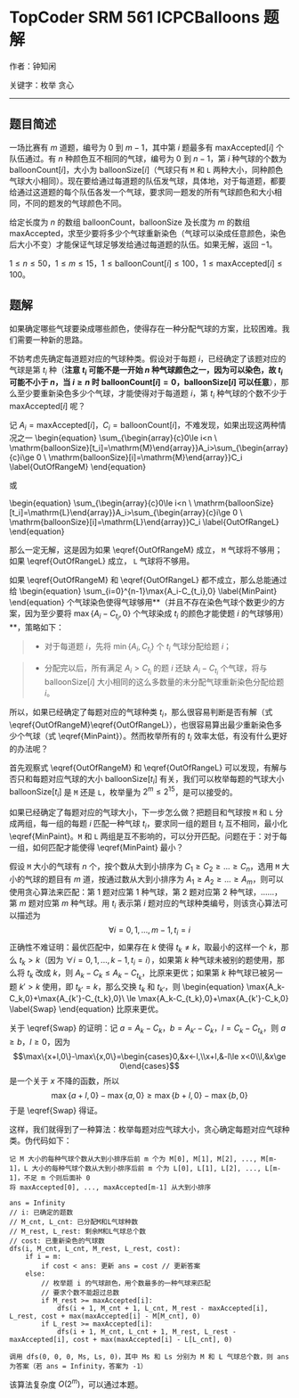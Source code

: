 # TopCoder SRM 561 ICPCBalloons 题解

作者：钟知闲

关键字：枚举 贪心

---

## 题目简述

一场比赛有 $m$ 道题，编号为 $0$ 到 $m-1$，其中第 $i$ 题最多有 $\mathrm{maxAccepted}[i]$ 个队伍通过。有 $n$ 种颜色互不相同的气球，编号为 $0$ 到 $n-1$，第 $i$ 种气球的个数为 $\mathrm{balloonCount}[i]$，大小为 $\mathrm{balloonSize}[i]$（气球只有 `M` 和 `L` 两种大小，同种颜色气球大小相同）。现在要给通过每道题的队伍发气球，具体地，对于每道题，都要给通过这道题的每个队伍各发一个气球，要求同一题发的所有气球颜色和大小相同，不同的题发的气球颜色不同。

给定长度为 $n$ 的数组 $\mathrm{balloonCount}$，$\mathrm{balloonSize}$ 及长度为 $m$ 的数组 $\mathrm{maxAccepted}$，求至少要将多少个气球重新染色（气球可以染成任意颜色，染色后大小不变）才能保证气球足够发给通过每道题的队伍。如果无解，返回 $-1$。

$1\le n\le 50$，$1\le m\le 15$，$1\le\mathrm{balloonCount}[i]\le 100$，$1\le\mathrm{maxAccepted}[i]\le 100$。

## 题解

如果确定哪些气球要染成哪些颜色，使得存在一种分配气球的方案，比较困难。我们需要一种新的思路。

不妨考虑先确定每道题对应的气球种类。假设对于每题 $i$，已经确定了该题对应的气球是第 $t_i$ 种（**注意 $t_i$ 可能不是一开始 $n$ 种气球颜色之一，因为可以染色，故 $t_i$ 可能不小于 $n$，当 $i\ge n$ 时 $\mathrm{balloonCount}[i]=0$，$\mathrm{balloonSize}[i]$ 可以任意**），那么至少要重新染色多少个气球，才能使得对于每道题 $i$，第 $t_i$ 种气球的个数不少于 $\mathrm{maxAccepted}[i]$ 呢？

记 $A_i=\mathrm{maxAccepted}[i]$，$C_i=\mathrm{balloonCount}[i]$，不难发现，如果出现这两种情况之一
\begin{equation}
\sum_{\begin{array}{c}0\le i<n \\ \mathrm{balloonSize}[t_i]=\mathrm{M}\end{array}}A_i>\sum_{\begin{array}{c}i\ge 0 \\ \mathrm{balloonSize}[i]=\mathrm{M}\end{array}}C_i
\label{OutOfRangeM}
\end{equation}

或

\begin{equation}
\sum_{\begin{array}{c}0\le i<n \\ \mathrm{balloonSize}[t_i]=\mathrm{L}\end{array}}A_i>\sum_{\begin{array}{c}i\ge 0 \\ \mathrm{balloonSize}[i]=\mathrm{L}\end{array}}C_i
\label{OutOfRangeL}
\end{equation}

那么一定无解，这是因为如果 \eqref{OutOfRangeM} 成立， `M` 气球将不够用；如果 \eqref{OutOfRangeL} 成立， `L` 气球将不够用。

如果 \eqref{OutOfRangeM} 和 \eqref{OutOfRangeL} 都不成立，那么总能通过给
\begin{equation}
\sum_{i=0}^{n-1}\max\{A_i-C_{t_i},0\}
\label{MinPaint}
\end{equation}
个气球染色使得气球够用**（并且不存在染色气球个数更少的方案，因为至少要将 $\max\{A_i-C_{t_i},0\}$ 个气球染成 $t_i$ 的颜色才能使题 $i$ 的气球够用）**，策略如下：

> * 对于每道题 $i$，先将 $\min\{A_i,C_{t_i}\}$ 个 $t_i$ 气球分配给题 $i$；

> * 分配完以后，所有满足 $A_i>C_{t_i}$ 的题 $i$ 还缺 $A_i-C_{t_i}$ 个气球，将与 $\mathrm{balloonSize}[i]$ 大小相同的这么多数量的未分配气球重新染色分配给题 $i$。

所以，如果已经确定了每题对应的气球种类 $t_i$，那么很容易判断是否有解（式 \eqref{OutOfRangeM}\eqref{OutOfRangeL}），也很容易算出最少重新染色多少个气球（式 \eqref{MinPaint}）。然而枚举所有的 $t_i$ 效率太低，有没有什么更好的办法呢？

首先观察式 \eqref{OutOfRangeM} 和 \eqref{OutOfRangeL} 可以发现，有解与否只和每题对应气球的大小 $\mathrm{balloonSize}[t_i]$ 有关，我们可以枚举每题的气球大小 $\mathrm{balloonSize}[t_i]$ 是 `M` 还是 `L`，枚举量为 $2^m\le 2^{15}$，是可以接受的。

如果已经确定了每题对应的气球大小，下一步怎么做？把题目和气球按 `M` 和 `L` 分成两组，每一组的每题 $i$ 匹配一种气球 $t_i$，要求同一组的题目 $t_i$ 互不相同，最小化 \eqref{MinPaint}。`M` 和 `L` 两组是互不影响的，可以分开匹配。问题在于：对于每一组，如何匹配才能使得 \eqref{MinPaint} 最小？

假设 `M` 大小的气球有 $n$ 个，按个数从大到小排序为 $C_1\ge C_2\ge ...\ge C_n$，选用 `M` 大小的气球的题目有 $m$ 道，按通过数从大到小排序为 $A_1\ge A_2\ge...\ge A_m$，则可以使用贪心算法来匹配：第 $1$ 题对应第 $1$ 种气球，第 $2$ 题对应第 $2$ 种气球，……，第 $m$ 题对应第 $m$ 种气球。用 $t_i$ 表示第 $i$ 题对应的气球种类编号，则该贪心算法可以描述为
$$\forall i=0,1,...,m-1,t_i=i$$
正确性不难证明：最优匹配中，如果存在 $k$ 使得 $t_k\ne k$，取最小的这样一个 $k$，那么 $t_k>k$（因为 $\forall i=0,1,...,k-1,t_i=i$），如果第 $k$ 种气球未被别的题使用，那么将 $t_k$ 改成 $k$，则 $A_k-C_k\le A_k-C_{t_k}$，比原来更优；如果第 $k$ 种气球已被另一题 $k'>k$ 使用，即 $t_{k'}=k$，那么交换 $t_k$ 和 $t_{k'}$，则
\begin{equation}
\max\{A_k-C_k,0\}+\max\{A_{k'}-C_{t_k},0\}\\ \le \max\{A_k-C_{t_k},0\}+\max\{A_{k'}-C_k,0\}
\label{Swap}
\end{equation}
比原来更优。

关于 \eqref{Swap} 的证明：记 $a=A_k-C_k$，$b=A_{k'}-C_k$，$l=C_k-C_{t_k}$，则 $a\ge b$，$l\ge 0$，因为
$$\max\{x+l,0\}-\max\{x,0\}=\begin{cases}0,&x<-l,\\x+l,&-l\le x<0\\l,&x\ge 0\end{cases}$$
是一个关于 $x$ 不降的函数，所以 
$$\max\{a+l,0\}-\max\{a,0\}\ge\max\{b+l,0\}-\max\{b,0\}$$
于是 \eqref{Swap} 得证。

这样，我们就得到了一种算法：枚举每题对应气球大小，贪心确定每题对应气球种类。伪代码如下：

```
记 M 大小的每种气球个数从大到小排序后前 m 个为 M[0], M[1], M[2], ..., M[m-1]，L 大小的每种气球个数从大到小排序后前 m 个为 L[0], L[1], L[2], ..., L[m-1]，不足 m 个则后面补 0
将 maxAccepted[0], ..., maxAccepted[m-1] 从大到小排序

ans = Infinity
// i: 已确定的题数
// M_cnt, L_cnt: 已分配M和L气球种数
// M_rest, L_rest: 剩余M和L气球总个数
// cost: 已重新染色的气球数
dfs(i, M_cnt, L_cnt, M_rest, L_rest, cost):
    if i = m:
        if cost < ans: 更新 ans = cost // 更新答案
    else:
        // 枚举题 i 的气球颜色，用个数最多的一种气球来匹配
        // 要求个数不能超过总数
        if M_rest >= maxAccepted[i]:
            dfs(i + 1, M_cnt + 1, L_cnt, M_rest - maxAccepted[i], L_rest, cost + max(maxAccepted[i] - M[M_cnt], 0)
        if L_rest >= maxAccepted[i]:
            dfs(i + 1, M_cnt, L_cnt + 1, M_rest, L_rest - maxAccepted[i], cost + max(maxAccepted[i] - L[L_cnt], 0)
            
调用 dfs(0, 0, 0, Ms, Ls, 0)，其中 Ms 和 Ls 分别为 M 和 L 气球总个数，则 ans 为答案（若 ans = Infinity，答案为 -1）
```

该算法复杂度 $O(2^m)$，可以通过本题。
